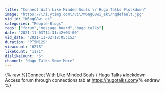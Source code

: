 ```yaml
---
title: "Connect With Like Minded Souls \/ Hugo Talks #lockdown"
image: "https:\/\/i.ytimg.com\/vi\/W6ngG8wi_ek\/hqdefault.jpg"
vid_id: "W6ngG8wi_ek"
categories: "People-Blogs"
tags: ["forum","message board","hugo talks"]
date: "2021-11-03T14:31:42+03:00"
vid_date: "2021-11-02T18:05:15Z"
duration: "PT5M12S"
viewcount: "6278"
likeCount: "1171"
dislikeCount: "6"
channel: "Hugo Talks Some More"
---
```

{% raw %}Connect With Like Minded Souls / Hugo Talks #lockdown<br />Access forum through connections tab at <a rel="nofollow" target="blank" href="https://hugotalks.com">https://hugotalks.com</a>{% endraw %}
